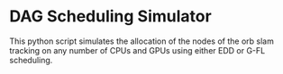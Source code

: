 # DAG Scheduling Simulator
This python script simulates the allocation of the nodes of the orb slam tracking on any number of CPUs and GPUs using either EDD or G-FL scheduling.
